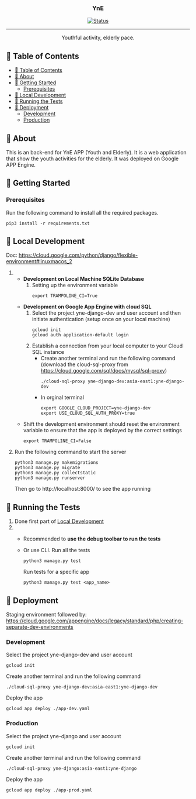 <!-- <p align="center">
  <a href="" rel="noopener">
 <img width=200px height=200px src="https://i.imgur.com/6wj0hh6.jpg" alt="Project logo"></a>
</p> -->

<h3 align="center">YnE</h3>

<div align="center">

[![Status](https://img.shields.io/badge/status-active-success.svg)]()

</div>

---

<p align="center"> Youthful activity, elderly pace.
    <br> 
</p>

## 📝 Table of Contents

- [📝 Table of Contents](#-table-of-contents)
- [🧐 About ](#-about-)
- [🏁 Getting Started ](#-getting-started-)
  - [Prerequisites](#prerequisites)
- [🎈 Local Development ](#-local-development-)
- [🔧 Running the Tests ](#-running-the-tests-)
- [🚀 Deployment ](#-deployment-)
  - [Development ](#development-)
  - [Production ](#production-)

## 🧐 About <a name = "about"></a>

This is an back-end for YnE APP (Youth and Elderly). 
It is a web application that show the youth activities for the elderly.
It was deployed on Google APP Engine.

## 🏁 Getting Started <a name = "getting_started"></a>

### Prerequisites

Run the following command to install all the required packages.

```
pip3 install -r requirements.txt
```



## 🎈 Local Development <a name="usage"></a>
Doc: https://cloud.google.com/python/django/flexible-environment#linuxmacos_2
1.  - **Development on Local Machine SQLite Database**
        1. Setting up the environment variable
            ``` 
            export TRAMPOLINE_CI=True
            ```
    -  **Development on Google App Engine with cloud SQL**
        1.  Select the project yne-django-dev and user account and then initiate authentication (setup once on your local machine)
            ``` 
            gcloud init
            gcloud auth application-default login
            ```
        2.  Establish a connection from your local computer to your Cloud SQL instance
            - Create another terminal and run the following command (download the cloud-sql-proxy from https://cloud.google.com/sql/docs/mysql/sql-proxy)
              ```
              ./cloud-sql-proxy yne-django-dev:asia-east1:yne-django-dev
              ```
            - In orginal terminal
              ```
              export GOOGLE_CLOUD_PROJECT=yne-django-dev
              export USE_CLOUD_SQL_AUTH_PROXY=true
              ```
    - Shift the development environment should reset the environment variable to ensure that the app is deployed by the correct settings
        ``` 
        export TRAMPOLINE_CI=False
        ```
  1.  Run the following command to start the server
      ```
      python3 manage.py makemigrations
      python3 manage.py migrate
      python3 manage.py collectstatic
      python3 manage.py runserver
      ```
      Then go to http://localhost:8000/ to see the app running


## 🔧 Running the Tests <a name = "tests"></a>
1. Done first part of [Local Development ](#-local-development-)
2.  - Recommended to **use the debug toolbar to run the tests**
    - Or use CLI. Run all the tests
      ```
      python3 manage.py test
      ```

      Run tests for a specific app
      ```
      python3 manage.py test <app_name>
      ```


## 🚀 Deployment <a name = "deployment"></a>

Staging environment followed by: https://cloud.google.com/appengine/docs/legacy/standard/php/creating-separate-dev-environments

<!-- Doc: https://cloud.google.com/python/django/flexible-environment#linuxmacos_2 -->

<!-- ! Reset the environment variable to ensure that the app is deployed by the correct settings
```
export GOOGLE_CLOUD_PROJECT=yne-django
export USE_CLOUD_SQL_AUTH_PROXY=true
export SETTINGS_NAME=yne_django_settings
``` -->

### Development <a name = "development"></a>
Select the project yne-django-dev and user account
``` 
gcloud init
```
Create another terminal and run the following command
```
./cloud-sql-proxy yne-django-dev:asia-east1:yne-django-dev
```
Deploy the app
```
gcloud app deploy ./app-dev.yaml 
```

### Production <a name = "production"></a>
Select the project yne-django and user account
``` 
gcloud init
```
Create another terminal and run the following command
```
./cloud-sql-proxy yne-django:asia-east1:yne-django
```
Deploy the app
```
gcloud app deploy ./app-prod.yaml 
```


